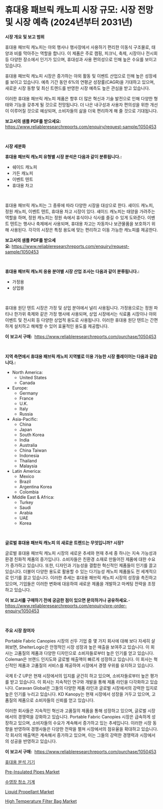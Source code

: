 <p><h1>휴대용 패브릭 캐노피 시장 규모: 시장 전망 및 시장 예측 (2024년부터 2031년)</h1></p><p><strong>시장 개요 및 보고 범위</strong></p>
<p><p>휴대용 패브릭 캐노피는 야외 행사나 행사장에서 사용하기 편리한 이동식 구조물로, 태양과 비를 막아주는 역할을 합니다. 이 제품은 주로 캠핑, 피크닉, 축제, 시장이나 전시회 등 다양한 장소에서 인기가 있으며, 휴대성과 사용 편의성으로 인해 높은 수요를 보이고 있습니다.</p><p>휴대용 패브릭 캐노피 시장은 증가하는 야외 활동 및 이벤트 산업으로 인해 높은 성장세를 보이고 있습니다. 예측 기간 동안 6%의 연평균 성장률(CAGR)을 기대하고 있으며, 새로운 시장 동향 및 최신 트렌드를 반영한 시장 예측도 높은 관심을 받고 있습니다.</p><p>이러한 휴대용 패브릭 캐노피 제품은 향후 더 많은 혁신과 기술 발전으로 인해 다양한 형태와 기능을 갖추게 될 것으로 전망됩니다. 더 나은 내구성과 사용자 편의성을 위한 개선이 이루어질 것으로 예상되며, 소비자들의 삶을 더욱 편리하게 해 줄 것으로 기대됩니다.</p></p>
<p><strong>보고서의 샘플 PDF를 받으세요:</strong> <a href="https://www.reliableresearchreports.com/enquiry/request-sample/1050453">https://www.reliableresearchreports.com/enquiry/request-sample/1050453</a></p>
<p>&nbsp;</p>
<p><strong>시장 세분화</strong></p>
<p><strong>휴대용 패브릭 캐노피 유형별 시장 분석은 다음과 같이 분류됩니다.:</strong></p>
<p><ul><li>쉐이드 캐노피</li><li>가든 캐노피</li><li>이벤트 텐트</li><li>휴대용 차고</li></ul></p>
<p>&nbsp;</p>
<p><p>휴대용 패브릭 캐노피는 그 종류에 따라 다양한 시장을 대상으로 한다. 섀이드 캐노피, 정원 캐노피, 이벤트 텐트, 휴대용 차고 시장이 있다. 섀이드 캐노피는 태양을 가려주는 역할을 하며, 정원 캐노피는 정원 속에서 휴식이나 식사를 즐길 수 있게 도와준다. 이벤트 텐트는 행사나 축제에서 사용되며, 휴대용 차고는 자동차나 보관물품을 보호하기 위해 사용된다. 각각의 시장은 특정 용도에 맞는 편리하고 이동 가능한 캐노피를 제공한다.</p></p>
<p><strong>보고서의 샘플 PDF를 받으세요:</strong>&nbsp;<a href="https://www.reliableresearchreports.com/enquiry/request-sample/1050453">https://www.reliableresearchreports.com/enquiry/request-sample/1050453</a></p>
<p>&nbsp;</p>
<p><strong> 휴대용 패브릭 캐노피 응용 분야별 시장 산업 조사는 다음과 같이 분류됩니다.:</strong></p>
<p><ul><li>가정용</li><li>상업용</li></ul></p>
<p>&nbsp;</p>
<p><p>휴대용 원단 텐트 시장은 가정 및 상업 분야에서 널리 사용됩니다. 가정용으로는 정원 파티나 한가위 축제와 같은 가정 행사에 사용되며, 상업 시장에서는 식료품 시장이나 야외 이벤트 및 전시회 등 다양한 상업적 용도로 사용됩니다. 이러한 휴대용 원단 텐트는 간편하게 설치하고 해체할 수 있어 효율적인 용도를 제공합니다.</p></p>
<p><strong>이 보고서 구매:</strong>&nbsp; <a href="https://www.reliableresearchreports.com/purchase/1050453">https://www.reliableresearchreports.com/purchase/1050453</a></p>
<p>&nbsp;</p>
<p><strong>지역 측면에서 휴대용 패브릭 캐노피 지역별로 이용 가능한 시장 플레이어는 다음과 같습니다.:</strong></p>
<p><ul>
    <li>
        North America:
        <ul>
            <li>United States</li>
            <li>Canada</li>
        </ul>
    </li>
    <li>
        Europe:
        <ul>
            <li>Germany</li>
            <li>France</li>
            <li>U.K.</li>
            <li>Italy</li>
            <li>Russia</li>
        </ul>
    </li>
    <li>
        Asia-Pacific:
        <ul>
            <li>China</li>
            <li>Japan</li>
            <li>South Korea</li>
            <li>India</li>
            <li>Australia</li>
            <li>China Taiwan</li>
            <li>Indonesia</li>
            <li>Thailand</li>
            <li>Malaysia</li>
        </ul>
    </li>
    <li>
        Latin America:
        <ul>
            <li>Mexico</li>
            <li>Brazil</li>
            <li>Argentina Korea</li>
            <li>Colombia</li>
        </ul>
    </li>
    <li>
        Middle East & Africa:
        <ul>
            <li>Turkey</li>
            <li>Saudi</li>
            <li>Arabia</li>
            <li>UAE</li>
            <li>Korea</li>
        </ul>
    </li>
    </ul></p>
<p>&nbsp;</p>
<p><strong>글로벌 휴대용 패브릭 캐노피 의 새로운 트렌드는 무엇입니까? 시장?</strong></p>
<p><p>글로벌 휴대용 패브릭 캐노피 시장의 새로운 추세와 현재 추세 중 하나는 지속 가능성과 환경 친화적 제품의 증가입니다. 소비자들은 친환경 소재로 만들어진 제품에 대한 수요가 증가하고 있습니다. 또한, 디자인과 기능성을 결합한 혁신적인 제품들이 인기를 끌고 있습니다. 더불어 다양한 용도로 활용할 수 있는 다기능성 캐노피 제품들도 전 세계적으로 인기를 끌고 있습니다. 이러한 추세는 휴대용 패브릭 캐노피 시장의 성장을 촉진하고 있으며, 기업들은 이러한 변화에 대응하여 새로운 제품을 개발하고 마케팅 전략을 조정하고 있습니다.</p></p>
<p><strong>이 보고서를 구매하기 전에 궁금한 점이 있으면 문의하거나 공유하세요.</strong>- <a href="https://www.reliableresearchreports.com/enquiry/pre-order-enquiry/1050453">https://www.reliableresearchreports.com/enquiry/pre-order-enquiry/1050453</a></p>
<p>&nbsp;</p>
<p><strong>주요 시장 참여자</strong></p>
<p><p>Portable Fabric Canopies 시장의 선두 기업 중 몇 가지 회사에 대해 보다 자세히 살펴보면, ShelterLogic은 안정적인 시장 성장과 높은 매출을 보여주고 있습니다. 이 회사는 고품질의 제품과 다양한 디자인으로 소비자들로부터 높은 인기를 얻고 있습니다. Coleman은 브랜드 인지도와 글로벌 매출액이 빠르게 성장하고 있습니다. 이 회사는 혁신적인 제품과 고품질의 서비스를 제공하여 시장에서 경쟁 우위를 유지하고 있습니다. </p><p>국제 E-Z UP은 현재 시장에서의 입지를 굳건히 하고 있으며, 소비자들로부터 높은 평가를 받고 있습니다. 이 회사는 지속적인 연구와 개발을 통해 제품 라인을 다각화하고 있습니다. Caravan Global은 그들의 다양한 제품 라인과 글로벌 시장에서의 강력한 입지로 높은 인기를 누리고 있습니다. KD Kanopy는 현재 시장에서 성장을 거두고 있으며, 고품질의 제품으로 소비자들의 신뢰를 얻고 있습니다. </p><p>이러한 회사들은 지속적인 혁신과 고품질의 제품을 통해 성장하고 있으며, 글로벌 시장에서의 경쟁력을 강화하고 있습니다. Portable Fabric Canopies 시장은 급속하게 성장하고 있으며, 소비자들의 수요가 계속해서 증가하고 있는 추세입니다. 이러한 시장 동향을 반영하여 경쟁사들은 다양한 전략을 펼쳐 시장에서의 점유율을 확대하고 있습니다.각 회사의 매출액은 계속해서 증가하고 있으며, 이는 그들의 강력한 경쟁력과 시장에서의 성공을 반영하고 있습니다.</p></p>
<p><strong>이 보고서 구매:</strong>&nbsp;&nbsp;<a href="https://www.reliableresearchreports.com/purchase/1050453">https://www.reliableresearchreports.com/purchase/1050453</a></p>
<p><p><a href="https://github.com/sougarounis/Market-Research-Report-List-2/blob/main/2939027192808.md">휴대용 분석 기기</a></p><p><a href="https://issuu.com/reportprime-2/docs/pre-insulated-pipes-market-size-2030.pptx">Pre-Insulated Pipes Market</a></p><p><a href="https://github.com/vs2869dizt0/Market-Research-Report-List-1/blob/main/1030454192807.md">수영장 청소 기계</a></p><p><a href="https://github.com/gdfhhhj/Market-Research-Report-List-3/blob/main/liquid-propellant-market.md">Liquid Propellant Market</a></p><p><a href="https://github.com/RichRobinson5/Market-Research-Report-List-4/blob/main/high-temperature-filter-bag-market.md">High Temperature Filter Bag Market</a></p></p>
